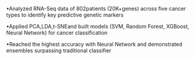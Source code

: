 •Analyzed RNA-Seq data of 802patients (20K+genes) across five cancer types to identify key predictive genetic markers

•Applied PCA,LDA,t-SNEand built models (SVM, Random Forest, XGBoost, Neural Network) for cancer classification

•Reached the highest accuracy with Neural Network and demonstrated ensembles surpassing traditional classifier
